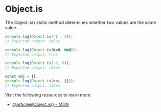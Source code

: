 # Object.is

The Object.is() static method determines whether two values are the same value.

```js
console.log(Object.is('1', 1));
// Expected output: false

console.log(Object.is(NaN, NaN));
// Expected output: true

console.log(Object.is(-0, 0));
// Expected output: false

const obj = {};
console.log(Object.is(obj, {}));
// Expected output: false
```

Visit the following resources to learn more:

- [@article@Object.is() - MDN](https://developer.mozilla.org/en-US/docs/Web/JavaScript/Reference/Global_Objects/Object/is)
